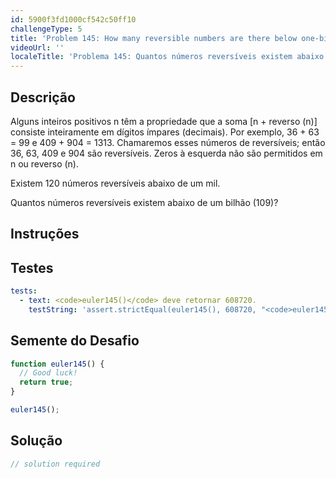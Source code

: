 ```yaml
---
id: 5900f3fd1000cf542c50ff10
challengeType: 5
title: 'Problem 145: How many reversible numbers are there below one-billion?'
videoUrl: ''
localeTitle: 'Problema 145: Quantos números reversíveis existem abaixo de um bilhão?'
---
```


## Descrição
<section id="description"> Alguns inteiros positivos n têm a propriedade que a soma [n + reverso (n)] consiste inteiramente em dígitos ímpares (decimais). Por exemplo, 36 + 63 = 99 e 409 + 904 = 1313. Chamaremos esses números de reversíveis; então 36, 63, 409 e 904 são reversíveis. Zeros à esquerda não são permitidos em n ou reverso (n). <p> Existem 120 números reversíveis abaixo de um mil. </p><p> Quantos números reversíveis existem abaixo de um bilhão (109)? </p></section>

## Instruções
<section id="instructions">
</section>

## Testes
<section id='tests'>

```yml
tests:
  - text: <code>euler145()</code> deve retornar 608720.
    testString: 'assert.strictEqual(euler145(), 608720, "<code>euler145()</code> should return 608720.");'

```

</section>

## Semente do Desafio
<section id='challengeSeed'>

<div id='js-seed'>

```js
function euler145() {
  // Good luck!
  return true;
}

euler145();

```

</div>



</section>

## Solução
<section id='solution'>

```js
// solution required
```
</section>
